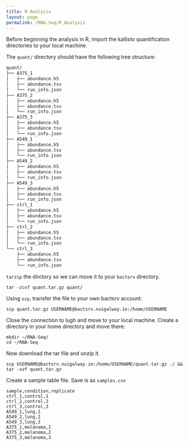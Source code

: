```yaml
---
title: R Analysis
layout: page
permalink: /RNA-Seq/R_Analysis
---
```


Before beginning the analysis in R, import the kallisto quantification directories to your local machine.

The `quant/` directory should have the following tree structure:
```bash
quant/
├── A375_1
│   ├── abundance.h5
│   ├── abundance.tsv
│   └── run_info.json
├── A375_2
│   ├── abundance.h5
│   ├── abundance.tsv
│   └── run_info.json
├── A375_3
│   ├── abundance.h5
│   ├── abundance.tsv
│   └── run_info.json
├── A549_1
│   ├── abundance.h5
│   ├── abundance.tsv
│   └── run_info.json
├── A549_2
│   ├── abundance.h5
│   ├── abundance.tsv
│   └── run_info.json
├── A549_3
│   ├── abundance.h5
│   ├── abundance.tsv
│   └── run_info.json
├── ctrl_1
│   ├── abundance.h5
│   ├── abundance.tsv
│   └── run_info.json
├── ctrl_2
│   ├── abundance.h5
│   ├── abundance.tsv
│   └── run_info.json
└── ctrl_3
    ├── abundance.h5
    ├── abundance.tsv
    └── run_info.json
```

`tarzip` the dirctory so we can move it to your `bactsrv` directory.

```
tar -zcvf quant.tar.gz quant/
```

Using `scp`, transfer the file to your own bactsrv account:

```
scp quant.tar.gz USERNAME@bactsrv.nuigalway.ie:/home/USERNAME
```

Close the connection to lugh and move to your local machine. Create a directory in your home directory and move there:

```
mkdir ~/RNA-Seq/
cd ~/RNA-Seq
```

Now download the tar file and unzip it.

```
scp USERNAME@bactsrv.nuigalway.ie:/home/USERNAME/quant.tar.gz ./ && tar -xvf quant.tar.gz
```

Create a sample table file. Save is as `samples.csv`

```
sample,condition,replicate
ctrl_1,control,1
ctrl_2,control,2
ctrl_3,control,3
A549_1,lung,1
A549_2,lung,2
A549_3,lung,3
A375_1,melanoma,1
A375_2,melanoma,2
A375_3,melanoma,3
```
